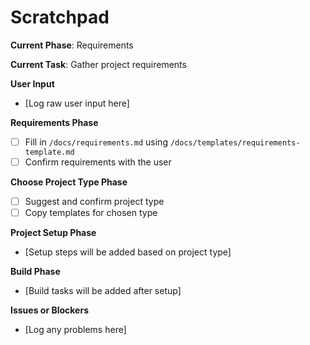 # Scratchpad

**Current Phase**: Requirements

**Current Task**: Gather project requirements

**User Input**  
- [Log raw user input here]

**Requirements Phase**  
- [ ] Fill in `/docs/requirements.md` using `/docs/templates/requirements-template.md`  
- [ ] Confirm requirements with the user  

**Choose Project Type Phase**  
- [ ] Suggest and confirm project type  
- [ ] Copy templates for chosen type  

**Project Setup Phase**  
- [Setup steps will be added based on project type]

**Build Phase**  
- [Build tasks will be added after setup]

**Issues or Blockers**  
- [Log any problems here]